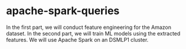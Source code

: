 # apache-spark-queries
 In the first part, we will conduct feature engineering for the Amazon dataset. In the second part, we will train ML models using the extracted features. We will use Apache Spark on an DSMLP1 cluster.
